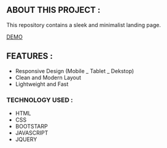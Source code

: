 ## ABOUT THIS PROJECT :

This repository contains a sleek and minimalist landing page.

[DEMO](https://figma-to-html-landing.vercel.app/)

## FEATURES :

- Responsive Design (Mobile _ Tablet _ Dekstop)
- Clean and Modern Layout
- Lightweight and Fast

### TECHNOLOGY USED :

- HTML
- CSS
- BOOTSTARP
- JAVASCRIPT
- JQUERY
